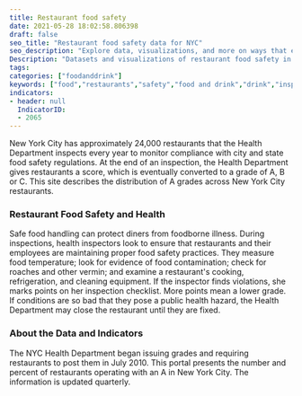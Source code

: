 ```yaml
---
title: Restaurant food safety
date: 2021-05-28 18:02:58.806398
draft: false
seo_title: "Restaurant food safety data for NYC"
seo_description: "Explore data, visualizations, and more on ways that environments shape health in New York City's neighborhoods."
Description: "Datasets and visualizations of restaurant food safety in NYC."
tags: 
categories: ["foodanddrink"]
keywords: ["food","restaurants","safety","food and drink","drink","inspection"]
indicators:
- header: null
  IndicatorID: 
  - 2065
---
```


New York City has approximately 24,000 restaurants that the Health Department inspects every year to monitor compliance with city and state food safety regulations. At the end of an inspection, the Health Department gives restaurants a score, which is eventually converted to a grade of A, B or C. This site describes the distribution of A grades across New York City restaurants.

### Restaurant Food Safety and Health

Safe food handling can protect diners from foodborne illness. During inspections, health inspectors look to ensure that restaurants and their employees are maintaining proper food safety practices. They measure food temperature; look for evidence of food contamination; check for roaches and other vermin; and examine a restaurant's cooking, refrigeration, and cleaning equipment. If the inspector finds violations, she marks points on her inspection checklist. More points mean a lower grade. If conditions are so bad that they pose a public health hazard, the Health Department may close the restaurant until they are fixed.

### About the Data and Indicators

The NYC Health Department began issuing grades and requiring restaurants to post them in July 2010. This portal presents the number and percent of restaurants operating with an A in New York City. The information is updated quarterly.
